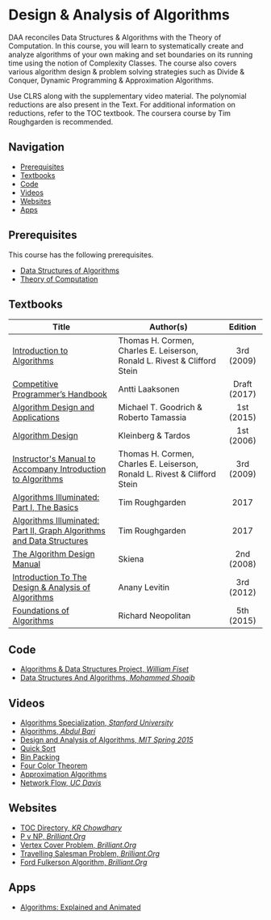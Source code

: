 # Design & Analysis of Algorithms

DAA reconciles Data Structures & Algorithms with the Theory of Computation. In this course, you will learn to systematically create and  analyze algorithms of your own making and set boundaries on its running time using the notion of Complexity Classes. The course also covers various algorithm design & problem solving strategies such as Divide & Conquer, Dynamic Programming & Approximation Algorithms. 

Use CLRS along with the supplementary video material. The polynomial reductions are also present in the Text. For additional information on reductions, refer to the TOC textbook. The coursera course by Tim Roughgarden is recommended. 

## Navigation

*   [Prerequisites](#prerequisites)
*   [Textbooks](#textbooks)
*   [Code](#code)
*   [Videos](#videos)
*   [Websites](#websites)
*   [Apps](#apps)

## Prerequisites
This course has the following prerequisites.
* [Data Structures of Algorithms](../CSF211)
* [Theory of Computation](../CSF351)

## Textbooks

| Title | Author(s) | Edition |
| -------------|-------------|:-----:|
| [Introduction to Algorithms](https://drive.google.com/open?id=1M_2-jGxWyo1u5eHMXBKdxIgIJHY3wgI8) | Thomas H. Cormen, Charles E. Leiserson, Ronald L. Rivest & Clifford Stein | 3rd (2009) |
| [Competitive Programmer’s Handbook](https://drive.google.com/open?id=1o8Ar-5fEezvc5HgKOo584puepcmKCeWX) | Antti Laaksonen | Draft (2017) |
| [Algorithm Design and Applications](https://drive.google.com/open?id=14reI4oUtePBeC7Ej0rat5JbTEHOejAiI) | Michael T. Goodrich & Roberto Tamassia | 1st (2015) |
| [Algorithm Design](https://drive.google.com/open?id=1pjCBLPRNxVfiwu1gFcX2fhqf1ENWl0dl) | Kleinberg & Tardos | 1st (2006) |
| [Instructor's Manual to Accompany Introduction to Algorithms](https://drive.google.com/open?id=1u7k4xujMCdqt3RHMdoqXT3--64qxKQkC) | Thomas H. Cormen, Charles E. Leiserson, Ronald L. Rivest & Clifford Stein | 3rd (2009) |
| [Algorithms Illuminated: Part I, The Basics](https://drive.google.com/open?id=1XvRMMGg0uAAQlD2-HVPBZMYi8dzkZ_Xh) | Tim Roughgarden | 2017 |
| [Algorithms Illuminated: Part II, Graph Algorithms and Data Structures](https://drive.google.com/open?id=13txnsORZO60P-RqOKJ-LrCffmuvgJ9hd) | Tim Roughgarden | 2017 |
| [The Algorithm Design Manual](https://drive.google.com/open?id=1Eg5vwyDqkWFV7lz_5JCZmWEmFoY1imXT) | Skiena | 2nd (2008) |
| [Introduction To The Design & Analysis of Algorithms](https://drive.google.com/open?id=1K5wdR2czW-CIRUAGgTLZnTP6m2zu9fyU) | Anany Levitin | 3rd (2012) |
| [Foundations of Algorithms](https://drive.google.com/open?id=1gDln3tWIpcV82LP7AjRG4oQCUpJhhXRZ) | Richard Neopolitan | 5th (2015) |


## Code

*   [Algorithms & Data Structures Project, *William Fiset*](https://github.com/williamfiset/Algorithms)
*   [Data Structures And Algorithms, *Mohammed Shoaib*](https://github.com/Mohammed-Shoaib/Data-Structures-And-Algorithms)

## Videos
* [Algorithms Specialization, *Stanford University*](https://www.coursera.org/specializations/algorithms)
* [Algorithms, *Abdul Bari*](https://www.youtube.com/watch?v=0IAPZzGSbME&list=PLDN4rrl48XKpZkf03iYFl-O29szjTrs_O)
* [Design and Analysis of Algorithms, *MIT Spring 2015*](https://www.youtube.com/playlist?list=PLUl4u3cNGP6317WaSNfmCvGym2ucw3oGp)
* [Quick Sort](https://www.youtube.com/watch?v=Hoixgm4-P4M&feature=youtu.be)
* [Bin Packing](https://www.youtube.com/watch?v=4SEtBCsYpKY&t=355s)
* [Four Color Theorem](https://www.youtube.com/watch?v=42-ws3bkrKM&feature=youtu.be)
* [Approximation Algorithms](https://www.youtube.com/watch?v=hdch8ioLRqE&feature=youtu.be)
* [Network Flow, *UC Davis*](https://www.youtube.com/watch?v=_G6_-ljgmXE&feature=youtu.be)

## Websites
* [TOC Directory, *KR Chowdhary*](http://www.krchowdhary.com/toc/)
* [P v NP, *Brilliant.Org*](https://brilliant.org/wiki/p-versus-np/)
* [Vertex Cover Problem, *Brilliant.Org*](https://brilliant.org/wiki/vertex-cover/)
* [Travelling Salesman Problem, *Brilliant.Org*](https://brilliant.org/wiki/traveling-salesperson-problem/)
* [Ford Fulkerson Algorithm, *Brilliant.Org*](https://brilliant.org/wiki/ford-fulkerson-algorithm/)

## Apps
*   [Algorithms: Explained and Animated](http://algorithm.wiki/en/app/)
